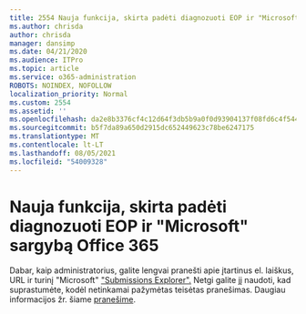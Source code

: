 ```yaml
---
title: 2554 Nauja funkcija, skirta padėti diagnozuoti EOP ir "Microsoft" sargybą Office 365
ms.author: chrisda
author: chrisda
manager: dansimp
ms.date: 04/21/2020
ms.audience: ITPro
ms.topic: article
ms.service: o365-administration
ROBOTS: NOINDEX, NOFOLLOW
localization_priority: Normal
ms.custom: 2554
ms.assetid: ''
ms.openlocfilehash: da2e8b3376cf4c12d64f3db5b9a0f0d93904137f08fd6c4f54468954cec3ceda
ms.sourcegitcommit: b5f7da89a650d2915dc652449623c78be6247175
ms.translationtype: MT
ms.contentlocale: lt-LT
ms.lasthandoff: 08/05/2021
ms.locfileid: "54009328"
---
```

# <a name="new-feature-to-help-diagnose-eop-and-microsoft-defender-for-office-365"></a>Nauja funkcija, skirta padėti diagnozuoti EOP ir "Microsoft" sargybą Office 365

Dabar, kaip administratorius, galite lengvai pranešti apie įtartinus el. laiškus, URL ir turinį "Microsoft" ["Submissions Explorer".](https://protection.office.com/reportsubmission) Netgi galite jį naudoti, kad suprastumėte, kodėl netinkamai pažymėtas teisėtas pranešimas. Daugiau informacijos žr. šiame [pranešime](https://techcommunity.microsoft.com/t5/Security-Privacy-and-Compliance/Empower-security-teams-to-easily-report-suspicious-emails-amp/ba-p/752622).
